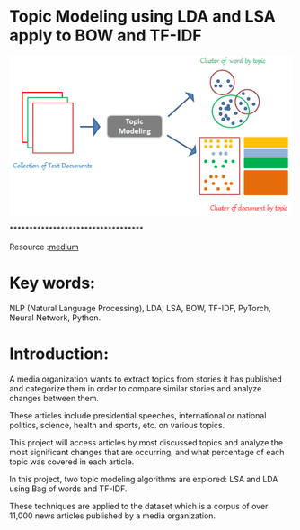 # Topic Modeling using LDA and LSA apply to BOW and TF-IDF

<img src = 'https://github.com/khasaad/Topic_Modeling/blob/main/Data/Topic_modeling.png'>
<p>**********************************</p><p>Resource :<a href="https://miro.medium.com/max/1178/1*yj5ePlbmH-kp5Erj9kRFOA.png">medium</a></p> 

# Key words: 

NLP (Natural Language Processing), LDA, LSA, BOW, TF-IDF, PyTorch, Neural Network, Python.

# Introduction:

A media organization wants to extract topics from stories it has published and categorize them in order to compare similar stories and analyze changes between them.

These articles include presidential speeches, international or national politics, science, health and sports, etc. on various topics.

This project will access articles by most discussed topics and analyze the most significant changes that are occurring, and what percentage of each topic was covered in each article.

In this project, two topic modeling algorithms are explored: LSA and LDA using Bag of words and TF-IDF.

These techniques are applied to the dataset which is a corpus of over 11,000 news articles published by a media organization.
